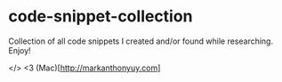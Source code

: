 # code-snippet-collection
Collection of all code snippets I created and/or found while researching. Enjoy!


</> <3 (Mac)[http://markanthonyuy.com]
